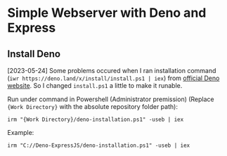 # Simple Webserver with Deno and Express

## Install Deno

[2023-05-24] Some problems occured when I ran installation command (`iwr https://deno.land/x/install/install.ps1 | iex`) from [official Deno website](https://deno.com/manual@v1.33.4/getting_started/installation). So I changed `install.ps1` a little to make it runable.

Run under command in Powershell (Administrator premission) (Replace `{Work Directory}` with the absolute repository folder path):

`irm "{Work Directory}/deno-installation.ps1" -useb | iex`

Example: 

`irm "C://Deno-ExpressJS/deno-installation.ps1" -useb | iex`
